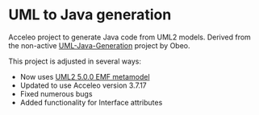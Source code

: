 # UML to Java generation

Acceleo project to generate Java code from UML2 models.
Derived from the non-active [UML-Java-Generation](https://github.com/ObeoNetwork/UML-Java-Generation) project by Obeo.

This project is adjusted in several ways:
- Now uses [UML2 5.0.0 EMF metamodel](https://projects.eclipse.org/projects/modeling.mdt.uml2)
- Updated to use Acceleo version 3.7.17
- Fixed numerous bugs
- Added functionality for Interface attributes

